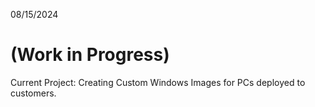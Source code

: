 08/15/2024
# (Work in Progress)
Current Project:
Creating Custom Windows Images for PCs deployed to customers.
